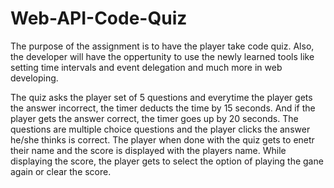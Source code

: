 # Web-API-Code-Quiz

The purpose of the assignment is to have the player take code quiz. Also, the developer will have the oppertunity to use the newly learned tools like setting time intervals and event delegation and much more in web developing.

The quiz asks the player set of 5 questions and everytime the player gets the answer incorrect, the timer deducts the time by 15 seconds. And if the player gets the answer correct, the timer goes up by 20 seconds. The questions are multiple choice questions and the player clicks the answer he/she thinks is correct. The player when done with the quiz gets to enetr their name and the score is displayed with the players name. While displaying the score, the player gets to select the option of playing the gane again or clear the score.

